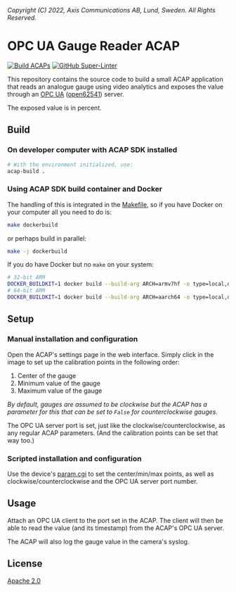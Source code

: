 *Copyright (C) 2022, Axis Communications AB, Lund, Sweden. All Rights Reserved.*

# OPC UA Gauge Reader ACAP

[![Build ACAPs](https://github.com/AxisCommunications/opc-ua-gaugereader-acap/actions/workflows/build.yml/badge.svg)](https://github.com/AxisCommunications/opc-ua-gaugereader-acap/actions/workflows/build.yml)
[![GitHub Super-Linter](https://github.com/AxisCommunications/opc-ua-gaugereader-acap/actions/workflows/super-linter.yml/badge.svg)](https://github.com/AxisCommunications/opc-ua-gaugereader-acap/actions/workflows/super-linter.yml)

This repository contains the source code to build a small ACAP application that
reads an analogue gauge using video analytics and exposes the value through an
[OPC UA](https://en.wikipedia.org/wiki/OPC_Unified_Architecture)
([open62541](https://open62541.org/)) server.

The exposed value is in percent.

## Build

### On developer computer with ACAP SDK installed

```sh
# With the environment initialized, use:
acap-build .
```

### Using ACAP SDK build container and Docker

The handling of this is integrated in the [Makefile](Makefile), so if you have
Docker on your computer all you need to do is:

```sh
make dockerbuild
```

or perhaps build in parallel:

```sh
make -j dockerbuild
```

If you do have Docker but no `make` on your system:

```sh
# 32-bit ARM
DOCKER_BUILDKIT=1 docker build --build-arg ARCH=armv7hf -o type=local,dest=. .
# 64-bit ARM
DOCKER_BUILDKIT=1 docker build --build-arg ARCH=aarch64 -o type=local,dest=. .
```

## Setup

### Manual installation and configuration

Open the ACAP's settings page in the web interface. Simply click in the image
to set up the calibration points in the following order:

1. Center of the gauge
1. Minimum value of the gauge
1. Maximum value of the gauge

*By default, gauges are assumed to be clockwise but the ACAP has a parameter for
this that can be set to `False` for counterclockwise gauges.*

The OPC UA server port is set, just like the clockwise/counterclockwise, as any
regular ACAP parameters. (And the calibration points can be set that way too.)

### Scripted installation and configuration

Use the device's
[param.cgi](https://www.axis.com/vapix-library/subjects/t10175981/section/t10036014/display)
to set the center/min/max points, as well as clockwise/counterclockwise and the
OPC UA server port number.

## Usage

Attach an OPC UA client to the port set in the ACAP. The client will then be
able to read the value (and its timestamp) from the ACAP's OPC UA server.

The ACAP will also log the gauge value in the camera's syslog.

## License

[Apache 2.0](LICENSE)

